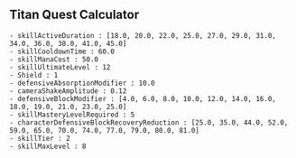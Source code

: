 ## Titan Quest Calculator

    - skillActiveDuration : [18.0, 20.0, 22.0, 25.0, 27.0, 29.0, 31.0, 34.0, 36.0, 38.0, 41.0, 45.0]
    - skillCooldownTime : 60.0
    - skillManaCost : 50.0
    - skillUltimateLevel : 12
    - Shield : 1
    - defensiveAbsorptionModifier : 10.0
    - cameraShakeAmplitude : 0.12
    - defensiveBlockModifier : [4.0, 6.0, 8.0, 10.0, 12.0, 14.0, 16.0, 18.0, 19.0, 21.0, 23.0, 25.0]
    - skillMasteryLevelRequired : 5
    - characterDefensiveBlockRecoveryReduction : [25.0, 35.0, 44.0, 52.0, 59.0, 65.0, 70.0, 74.0, 77.0, 79.0, 80.0, 81.0]
    - skillTier : 2
    - skillMaxLevel : 8
